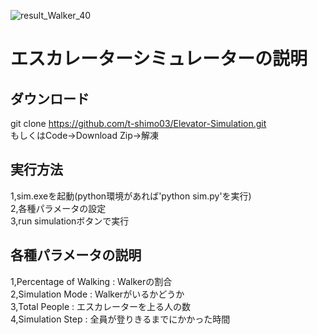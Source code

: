 ![result_Walker_40](https://github.com/t-shimo03/Escalator-Simulation/assets/134695140/8e5da356-e0cb-488a-afde-868e42543df5)
# エスカレーターシミュレーターの説明  
  
## ダウンロード  
git clone https://github.com/t-shimo03/Elevator-Simulation.git  
もしくはCode→Download Zip→解凍  
  
## 実行方法
1,sim.exeを起動(python環境があれば'python sim.py'を実行)  
2,各種パラメータの設定  
3,run simulationボタンで実行  
  
## 各種パラメータの説明  
1,Percentage of Walking : Walkerの割合  
2,Simulation Mode : Walkerがいるかどうか  
3,Total People : エスカレーターを上る人の数   
4,Simulation Step : 全員が登りきるまでにかかった時間  
